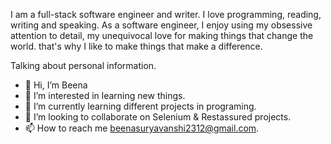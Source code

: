 I am a full-stack software engineer and writer. I love programming, reading, writing and speaking. 
As a software engineer, I enjoy using my obsessive attention to detail,
my unequivocal love for making things that change the world. that's why I like to make things that make a difference.


Talking about personal information.
- 👋 Hi, I’m Beena
- 👀 I’m interested in learning new things.
- 🌱 I’m currently learning different projects in programing. 
- 💞️ I’m looking to collaborate on Selenium & Restassured projects.
- 📫 How to reach me beenasuryavanshi2312@gmail.com.

